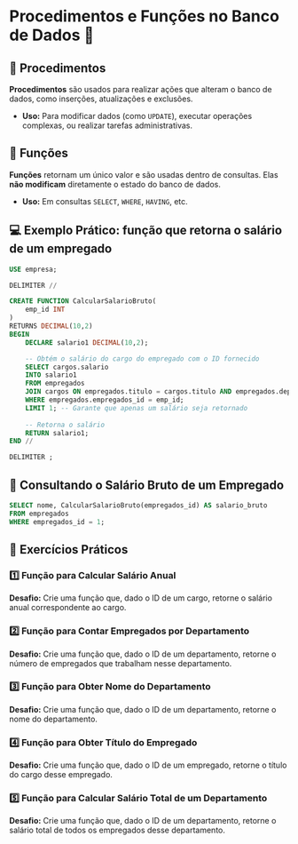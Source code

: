 # Procedimentos e Funções no Banco de Dados 🚀

## 🎯 Procedimentos

**Procedimentos** são usados para realizar ações que alteram o banco de dados, como inserções, atualizações e exclusões.

- **Uso:** Para modificar dados (como `UPDATE`), executar operações complexas, ou realizar tarefas administrativas.

## 🧮 Funções

**Funções** retornam um único valor e são usadas dentro de consultas. Elas **não modificam** diretamente o estado do banco de dados.

- **Uso:** Em consultas `SELECT`, `WHERE`, `HAVING`, etc.

## 💻 Exemplo Prático: função que retorna o salário de um empregado

```sql
USE empresa;

DELIMITER //

CREATE FUNCTION CalcularSalarioBruto(
    emp_id INT
)
RETURNS DECIMAL(10,2)
BEGIN
    DECLARE salario1 DECIMAL(10,2);

    -- Obtém o salário do cargo do empregado com o ID fornecido
    SELECT cargos.salario 
    INTO salario1
    FROM empregados
    JOIN cargos ON empregados.titulo = cargos.titulo AND empregados.departamento_id = cargos.departamento_id
    WHERE empregados.empregados_id = emp_id;
    LIMIT 1; -- Garante que apenas um salário seja retornado
    
    -- Retorna o salário
    RETURN salario1;
END //

DELIMITER ;
```

## 🎯 Consultando o Salário Bruto de um Empregado

```sql
SELECT nome, CalcularSalarioBruto(empregados_id) AS salario_bruto
FROM empregados
WHERE empregados_id = 1;
```

## 📝 Exercícios Práticos

### 1️⃣ Função para Calcular Salário Anual

**Desafio:** Crie uma função que, dado o ID de um cargo, retorne o salário anual correspondente ao cargo.

### 2️⃣ Função para Contar Empregados por Departamento

**Desafio:** Crie uma função que, dado o ID de um departamento, retorne o número de empregados que trabalham nesse departamento.

### 3️⃣ Função para Obter Nome do Departamento

**Desafio:** Crie uma função que, dado o ID de um departamento, retorne o nome do departamento.

### 4️⃣ Função para Obter Título do Empregado

**Desafio:** Crie uma função que, dado o ID de um empregado, retorne o título do cargo desse empregado.

### 5️⃣ Função para Calcular Salário Total de um Departamento

**Desafio:** Crie uma função que, dado o ID de um departamento, retorne o salário total de todos os empregados desse departamento.

